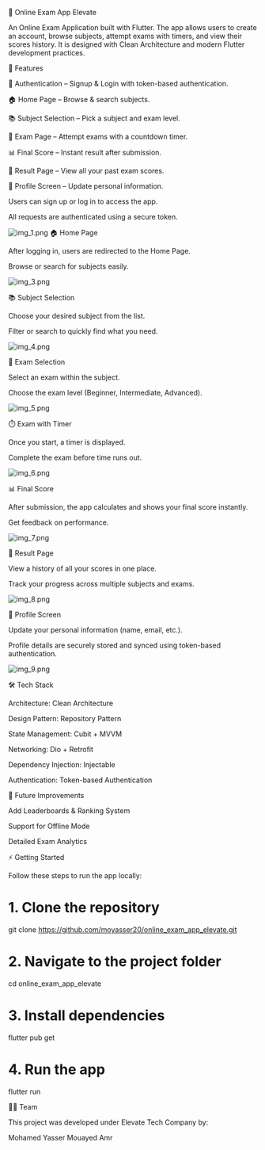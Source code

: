 📘 Online Exam App Elevate

An Online Exam Application built with Flutter. The app allows users to create an account, browse subjects, attempt exams with timers, and view their scores history. It is designed with Clean Architecture and modern Flutter development practices.

🚀 Features

🔑 Authentication – Signup & Login with token-based authentication.

🏠 Home Page – Browse & search subjects.

📚 Subject Selection – Pick a subject and exam level.

📝 Exam Page – Attempt exams with a countdown timer.

📊 Final Score – Instant result after submission.

📑 Result Page – View all your past exam scores.

👤 Profile Screen – Update personal information.


Users can sign up or log in to access the app.

All requests are authenticated using a secure token.

![img_1.png](img_1.png)
🏠 Home Page

After logging in, users are redirected to the Home Page.

Browse or search for subjects easily.

![img_3.png](img_3.png)

📚 Subject Selection

Choose your desired subject from the list.

Filter or search to quickly find what you need.

![img_4.png](img_4.png)

📝 Exam Selection

Select an exam within the subject.

Choose the exam level (Beginner, Intermediate, Advanced).

![img_5.png](img_5.png)

⏱️ Exam with Timer

Once you start, a timer is displayed.

Complete the exam before time runs out.

![img_6.png](img_6.png)

📊 Final Score

After submission, the app calculates and shows your final score instantly.

Get feedback on performance.

![img_7.png](img_7.png)

📑 Result Page

View a history of all your scores in one place.

Track your progress across multiple subjects and exams.

![img_8.png](img_8.png)

👤 Profile Screen


Update your personal information (name, email, etc.).

Profile details are securely stored and synced using token-based authentication.

![img_9.png](img_9.png)

🛠️ Tech Stack

Architecture: Clean Architecture

Design Pattern: Repository Pattern

State Management: Cubit + MVVM

Networking: Dio + Retrofit

Dependency Injection: Injectable

Authentication: Token-based Authentication

📌 Future Improvements

Add Leaderboards & Ranking System

Support for Offline Mode

Detailed Exam Analytics

⚡ Getting Started

Follow these steps to run the app locally:

# 1. Clone the repository
git clone https://github.com/moyasser20/online_exam_app_elevate.git

# 2. Navigate to the project folder
cd online_exam_app_elevate

# 3. Install dependencies
flutter pub get

# 4. Run the app
flutter run


👨‍💻 Team

This project was developed under Elevate Tech Company by:

Mohamed Yasser
Mouayed Amr